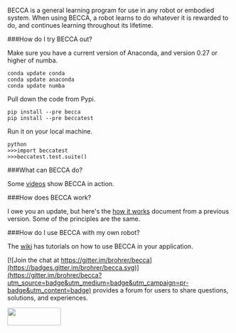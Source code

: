 BECCA is a general learning program for use in any robot or embodied system. When using BECCA, a robot learns to do whatever it is rewarded to do, and continues learning throughout its lifetime.

###How do I try BECCA out?

Make sure you have a current version of Anaconda, and version 0.27 or higher of numba.
    
    conda update conda
    conda update anaconda
    conda update numba
    
Pull down the code from Pypi.

    pip install --pre becca
    pip install --pre beccatest
    
Run it on your local machine.
    
    python
    >>>import beccatest
    >>>beccatest.test.suite()

###What can BECCA do?

Some [videos](http://youtu.be/4kPoU8eZvio?list=PLF861CC4C40439EEB) show BECCA in action. 

###How does BECCA work?

I owe you an update, but here's the 
[how it works](https://github.com/brohrer/becca-docs/blob/master/how_it_works.pdf?raw=true) 
document from a previous version. Some of the principles are the same. 

###How do I use BECCA with my own robot? 

The [wiki](https://github.com/brohrer/becca/wiki) has tutorials on how to use BECCA in your application.

[![Join the chat at https://gitter.im/brohrer/becca](https://badges.gitter.im/brohrer/becca.svg)](https://gitter.im/brohrer/becca?utm_source=badge&utm_medium=badge&utm_campaign=pr-badge&utm_content=badge) provides a forum for users to share questions, solutions, and experiences. 

<a href="url"><img src="https://github.com/brohrer/becca-docs/raw/master/figs/logo_plate.png" 
align="center" height="40" width="120" ></a>
 

